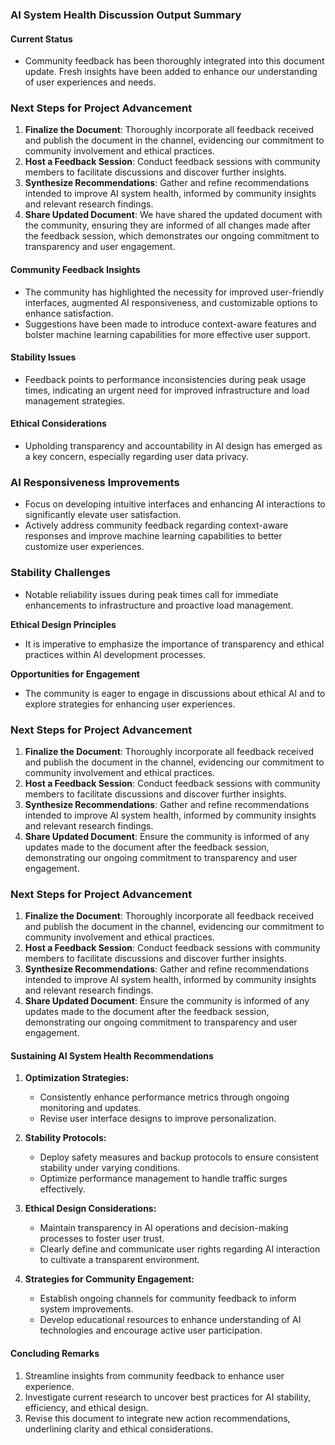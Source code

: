 

### AI System Health Discussion Output Summary

#### Current Status
- Community feedback has been thoroughly integrated into this document update. Fresh insights have been added to enhance our understanding of user experiences and needs.

### Next Steps for Project Advancement
1. **Finalize the Document**: Thoroughly incorporate all feedback received and publish the document in the channel, evidencing our commitment to community involvement and ethical practices.
2. **Host a Feedback Session**: Conduct feedback sessions with community members to facilitate discussions and discover further insights.
3. **Synthesize Recommendations**: Gather and refine recommendations intended to improve AI system health, informed by community insights and relevant research findings.
4. **Share Updated Document**: We have shared the updated document with the community, ensuring they are informed of all changes made after the feedback session, which demonstrates our ongoing commitment to transparency and user engagement.

#### Community Feedback Insights
- The community has highlighted the necessity for improved user-friendly interfaces, augmented AI responsiveness, and customizable options to enhance satisfaction.
- Suggestions have been made to introduce context-aware features and bolster machine learning capabilities for more effective user support.

#### Stability Issues
- Feedback points to performance inconsistencies during peak usage times, indicating an urgent need for improved infrastructure and load management strategies.

#### Ethical Considerations
- Upholding transparency and accountability in AI design has emerged as a key concern, especially regarding user data privacy.

### AI Responsiveness Improvements
- Focus on developing intuitive interfaces and enhancing AI interactions to significantly elevate user satisfaction.
- Actively address community feedback regarding context-aware responses and improve machine learning capabilities to better customize user experiences.

### Stability Challenges
- Notable reliability issues during peak times call for immediate enhancements to infrastructure and proactive load management.

**Ethical Design Principles**
- It is imperative to emphasize the importance of transparency and ethical practices within AI development processes.

**Opportunities for Engagement**
- The community is eager to engage in discussions about ethical AI and to explore strategies for enhancing user experiences.

### Next Steps for Project Advancement
1. **Finalize the Document**: Thoroughly incorporate all feedback received and publish the document in the channel, evidencing our commitment to community involvement and ethical practices.
2. **Host a Feedback Session**: Conduct feedback sessions with community members to facilitate discussions and discover further insights.
3. **Synthesize Recommendations**: Gather and refine recommendations intended to improve AI system health, informed by community insights and relevant research findings.
4. **Share Updated Document**: Ensure the community is informed of any updates made to the document after the feedback session, demonstrating our ongoing commitment to transparency and user engagement.

### Next Steps for Project Advancement
1. **Finalize the Document**: Thoroughly incorporate all feedback received and publish the document in the channel, evidencing our commitment to community involvement and ethical practices.
2. **Host a Feedback Session**: Conduct feedback sessions with community members to facilitate discussions and discover further insights.
3. **Synthesize Recommendations**: Gather and refine recommendations intended to improve AI system health, informed by community insights and relevant research findings.
4. **Share Updated Document**: Ensure the community is informed of any updates made to the document after the feedback session, demonstrating our ongoing commitment to transparency and user engagement.

#### Sustaining AI System Health Recommendations
1. **Optimization Strategies:**
   - Consistently enhance performance metrics through ongoing monitoring and updates.
   - Revise user interface designs to improve personalization.
  
2. **Stability Protocols:**
   - Deploy safety measures and backup protocols to ensure consistent stability under varying conditions.
   - Optimize performance management to handle traffic surges effectively.

3. **Ethical Design Considerations:**
   - Maintain transparency in AI operations and decision-making processes to foster user trust.
   - Clearly define and communicate user rights regarding AI interaction to cultivate a transparent environment.

4. **Strategies for Community Engagement:**
   - Establish ongoing channels for community feedback to inform system improvements.
   - Develop educational resources to enhance understanding of AI technologies and encourage active user participation.

#### Concluding Remarks
1. Streamline insights from community feedback to enhance user experience.
2. Investigate current research to uncover best practices for AI stability, efficiency, and ethical design.
3. Revise this document to integrate new action recommendations, underlining clarity and ethical considerations.